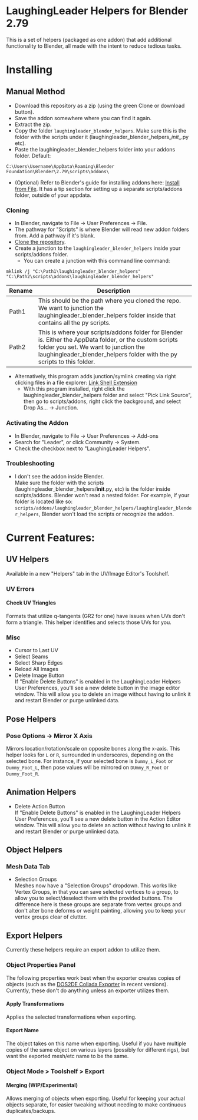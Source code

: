 LaughingLeader Helpers for Blender 2.79
=======

This is a set of helpers (packaged as one addon) that add additional functionality to Blender, all made with the intent to reduce tedious tasks.

# Installing

## Manual Method  
* Download this repository as a zip (using the green Clone or download button).
* Save the addon somewhere where you can find it again.
* Extract the zip.
* Copy the folder `laughingleader_blender_helpers`. Make sure this is the folder with the scripts under it (laughingleader_blender_helpers\__init__.py etc).
* Paste the laughingleader_blender_helpers folder into your addons folder. Default:
```
C:\Users\Username\AppData\Roaming\Blender Foundation\Blender\2.79\scripts\addons\
```
* (Optional) Refer to Blender's guide for installing addons here: [Install from File](https://docs.blender.org/manual/en/latest/preferences/addons.html#header). It has a tip section for setting up a separate scripts/addons folder, outside of your appdata.

### Cloning  
* In Blender, navigate to File -> User Preferences -> File.
* The pathway for "Scripts" is where Blender will read new addon folders from. Add a pathway if it's blank.
* [Clone the repository](https://help.github.com/articles/cloning-a-repository/).
* Create a junction to the `laughingleader_blender_helpers` inside your scripts/addons folder.
  * You can create a junction with this command line command:
```
mklink /j "C:\Path1\laughingleader_blender_helpers" "C:\Path2\scripts\addons\laughingleader_blender_helpers"
```
| Rename | Description |
| --- | ----------- |
| Path1 | This should be the path where you cloned the repo. We want to junction the laughingleader_blender_helpers folder inside that contains all the py scripts.|
| Path2 | This is where your scripts/addons folder for Blender is. Either the AppData folder, or the custom scripts folder you set. We want to junction the laughingleader_blender_helpers folder with the py scripts to this folder. |
  * Alternatively, this program adds junction/symlink creating via right clicking files in a file explorer: [Link Shell Extension](http://schinagl.priv.at/nt/hardlinkshellext/linkshellextension.html#download)
    * With this program installed, right click the laughingleader_blender_helpers folder and select "Pick Link Source", then go to scripts/addons, right click the background, and select Drop As... -> Junction.

### Activating the Addon  
* In Blender, navigate to File -> User Preferences -> Add-ons
* Search for "Leader", or click Community -> System.
* Check the checkbox next to "LaughingLeader Helpers".

### Troubleshooting
* I don't see the addon inside Blender.  
  Make sure the folder with the scripts (laughingleader_blender_helpers/__init__.py, etc) is the folder inside scripts/addons. Blender won't read a nested folder. For example, if your folder is located like so: `scripts/addons/laughingleader_blender_helpers/laughingleader_blender_helpers`, Blender won't load the scripts or recognize the addon.

# Current Features:

## UV Helpers
Available in a new "Helpers" tab in the UV/Image Editor's Toolshelf.

### UV Errors
#### Check UV Triangles
Formats that utilize q-tangents (GR2 for one) have issues when UVs don't form a triangle. This helper identifies and selects those UVs for you.

### Misc
* Cursor to Last UV  
* Select Seams  
* Select Sharp Edges  
* Reload All Images  
* Delete Image Button  
If "Enable Delete Buttons" is enabled in the LaughingLeader Helpers User Preferences, you'll see a new delete button in the image editor window. This will allow you to delete an image without having to unlink it and restart Blender or purge unlinked data.

## Pose Helpers

### Pose Options -> Mirror X Axis
Mirrors location/rotation/scale on opposite bones along the x-axis. This helper looks for `L` or `R`, surrounded in underscores, depending on the selected bone. For instance, if your selected bone is `Dummy_L_Foot` or `Dummy_Foot_L`, then pose values will be mirrored on `DUmmy_R_Foot` or `Dummy_Foot_R`. 

## Animation Helpers

* Delete Action Button  
If "Enable Delete Buttons" is enabled in the LaughingLeader Helpers User Preferences, you'll see a new delete button in the Action Editor window. This will allow you to delete an action without having to unlink it and restart Blender or purge unlinked data.

## Object Helpers

### Mesh Data Tab
* Selection Groups  
Meshes now have a "Selection Groups" dropdown. This works like Vertex Groups, in that you can save selected vertices to a group, to allow you to select/deselect them with the provided buttons. The difference here is these groups are separate from vertex groups and don't alter bone deforms or weight painting, allowing you to keep your vertex groups clear of clutter.

## Export Helpers
Currently these helpers require an export addon to utilize them.

### Object Properties Panel
The following properties work best when the exporter creates copies of objects (such as the [DOS2DE Collada Exporter](https://github.com/LaughingLeader-DOS2-Mods/DOS2DE-Collada-Exporter) in recent versions). Currently, these don't do anything unless an exporter utilizes them.

#### Apply Transformations
Applies the selected transformations when exporting.
#### Export Name
The object takes on this name when exporting. Useful if you have multiple copies of the same object on various layers (possibly for different rigs), but want the exported mesh/etc name to be the same.

### Object Mode > Toolshelf > Export
#### Merging (WIP/Experimental)
Allows merging of objects when exporting. Useful for keeping your actual objects separate, for easier tweaking without needing to make continuous duplicates/backups.
